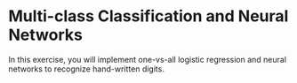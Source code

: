 # Multi-class Classification and Neural Networks

In this exercise, you will implement one-vs-all logistic regression and neural
networks to recognize hand-written digits.
